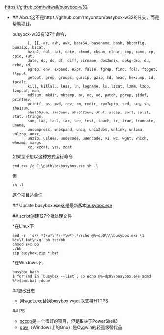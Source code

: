 https://github.com/witwall/busybox-w32



* \## About这不是https://github.com/rmyorston/busybox-w32的分支，而是帮助项目。

    busybox-w32有127个命令，

    ```
           [, [[, ar, ash, awk, base64, basename, bash, bbconfig, bunzip2, bzcat,
           bzip2, cal, cat, catv, chmod, cksum, clear, cmp, comm, cp, cpio, cut,
           date, dc, dd, df, diff, dirname, dos2unix, dpkg-deb, du, echo, ed,
           egrep, env, expand, expr, false, fgrep, find, fold, ftpget, ftpput,
           getopt, grep, groups, gunzip, gzip, hd, head, hexdump, id, ipcalc,
           kill, killall, less, ln, logname, ls, lzcat, lzma, lzop, lzopcat, man,
           md5sum, mkdir, mktemp, mv, nc, od, patch, pgrep, pidof, printenv,
           printf, ps, pwd, rev, rm, rmdir, rpm2cpio, sed, seq, sh, sha1sum,
           sha256sum, sha3sum, sha512sum, shuf, sleep, sort, split, stat, strings,
           sum, tac, tail, tar, tee, test, touch, tr, true, truncate, uname,
           uncompress, unexpand, uniq, unix2dos, unlink, unlzma, unlzop, unxz,
           unzip, usleep, uudecode, uuencode, vi, wc, wget, which, whoami, xargs,
           xz, xzcat, yes, zcat
    ```

    如果您不想以这种方式运行命令

    ```
    cmd.exe /c C:\path\to\busybox.exe sh -l
    ```

    但

    ```
    sh -l
    ```

    这个项目适合你

    \## Update busybox.exe这是最新版本[busybox.exe](http://frippery.org/files/busybox/busybox.exe)

    \## script创建127个批处理文件

    *在Linux下

    ```
    sed -r  's/\ *(\w*\[*\-*\w*),*/echo @%~dp0\\\\busybox.exe \1 %*>\1.bat\n/g' bb.txt>bb
    chmod u+x bb
    ./bb
    zip busybox.zip *.bat
    ```

    *在Windows下，

    ```
    busybox bash
    $ for cmd in `busybox --list`; do echo @%~dp0\\busybox.exe $cmd %*>$cmd.bat ;done
    ```

    \##更改日志

    - 用[wget.exe](https://eternallybored.org/misc/wget/current/wget.exe)替换busybox wget 以支持HTTPS

    \## PS

    - [scoop](https://github.com/lukesampson/scoop)是一个很好的项目，但是取决于PowerShell3
    - [gow](https://github.com/bmatzelle/gow)（Windows上的Gnu）是Cygwin的轻量级替代品